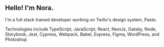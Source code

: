 ## Hello! I'm Nora. 

I'm a full stack trained developer working on Twilio's design system, Paste.

Technologies include TypeScript, JavaScript, React, NextJs, Gatsby, Node, Storybook, Jest, Cypress, Webpack, Babel, Express, Figma, WordPress, and Photoshop
